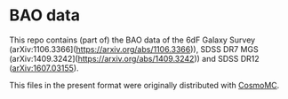 # BAO data

This repo contains (part of) the BAO data of the 6dF Galaxy Survey (arXiv:1106.3366](https://arxiv.org/abs/1106.3366)), SDSS DR7 MGS (arXiv:1409.3242](https://arxiv.org/abs/1409.3242)) and SDSS DR12 ([arXiv:1607.03155](https://arxiv.org/abs/1607.03155)).

This files in the present format were originally distributed with [CosmoMC](https://github.com/cmbant/CosmoMC).
